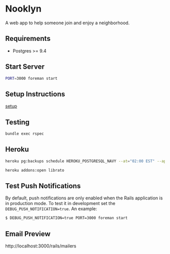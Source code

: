 Nooklyn
=======

A web app to help someone join and enjoy a neighborhood.

## Requirements

* Postgres >= 9.4

## Start Server

```bash
PORT=3000 foreman start
````

## Setup Instructions

[setup](https://github.com/moizk/nooklyn/blob/master/setup.md)

## Testing

````bash
bundle exec rspec
````

## Heroku

```bash
heroku pg:backups schedule HEROKU_POSTGRESQL_NAVY --at="02:00 EST" --app nooklyn
````

```bash
heroku addons:open librato
````

## Test Push Notifications

By default, push notifications are only enabled when the Rails
application is in production mode. To test it in development set the
`DEBUG_PUSH_NOTIFICATION=true`. An example:

```bash
$ DEBUG_PUSH_NOTIFICATION=true PORT=3000 foreman start
```

## Email Preview

http://localhost:3000/rails/mailers
